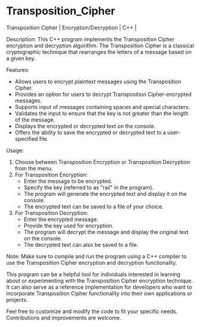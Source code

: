 # Transposition_Cipher
Transposition Cipher | Encryption/Decryption | C++ |

Description:
This C++ program implements the Transposition Cipher encryption and decryption algorithm. The Transposition Cipher is a classical cryptographic technique that rearranges the letters of a message based on a given key.

Features:
- Allows users to encrypt plaintext messages using the Transposition Cipher.
- Provides an option for users to decrypt Transposition Cipher-encrypted messages.
- Supports input of messages containing spaces and special characters.
- Validates the input to ensure that the key is not greater than the length of the message.
- Displays the encrypted or decrypted text on the console.
- Offers the ability to save the encrypted or decrypted text to a user-specified file.

Usage:
1. Choose between Transposition Encryption or Transposition Decryption from the menu.
2. For Transposition Encryption:
   - Enter the message to be encrypted.
   - Specify the key (referred to as "rail" in the program).
   - The program will generate the encrypted text and display it on the console.
   - The encrypted text can be saved to a file of your choice.
3. For Transposition Decryption:
   - Enter the encrypted message.
   - Provide the key used for encryption.
   - The program will decrypt the message and display the original text on the console.
   - The decrypted text can also be saved to a file.

Note: Make sure to compile and run the program using a C++ compiler to use the Transposition Cipher encryption and decryption functionality.

This program can be a helpful tool for individuals interested in learning about or experimenting with the Transposition Cipher encryption technique. It can also serve as a reference implementation for developers who want to incorporate Transposition Cipher functionality into their own applications or projects.

Feel free to customize and modify the code to fit your specific needs. Contributions and improvements are welcome.
